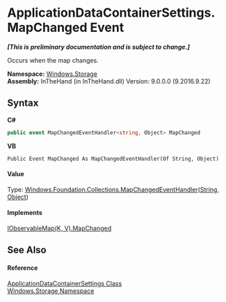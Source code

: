 # ApplicationDataContainerSettings.MapChanged Event
 _**\[This is preliminary documentation and is subject to change.\]**_

Occurs when the map changes.

**Namespace:**&nbsp;<a href="N_Windows_Storage">Windows.Storage</a><br />**Assembly:**&nbsp;InTheHand (in InTheHand.dll) Version: 9.0.0.0 (9.2016.9.22)

## Syntax

**C#**<br />
``` C#
public event MapChangedEventHandler<string, Object> MapChanged
```

**VB**<br />
``` VB
Public Event MapChanged As MapChangedEventHandler(Of String, Object)
```


#### Value
Type: <a href="T_Windows_Foundation_Collections_MapChangedEventHandler_2">Windows.Foundation.Collections.MapChangedEventHandler</a>(<a href="http://msdn2.microsoft.com/en-us/library/s1wwdcbf" target="_blank">String</a>, <a href="http://msdn2.microsoft.com/en-us/library/e5kfa45b" target="_blank">Object</a>)

#### Implements
<a href="E_Windows_Foundation_Collections_IObservableMap_2_MapChanged">IObservableMap(K, V).MapChanged</a><br />

## See Also


#### Reference
<a href="T_Windows_Storage_ApplicationDataContainerSettings">ApplicationDataContainerSettings Class</a><br /><a href="N_Windows_Storage">Windows.Storage Namespace</a><br />